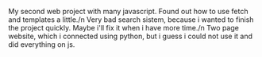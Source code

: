  My second web project with many javascript. Found out how to use fetch and templates a little./n
 Very bad search sistem, because i wanted to finish the project quickly. Maybe i'll fix it when i have more time./n
 Two page website, which i connected using python, but i guess i could not use it and did everything on js.
